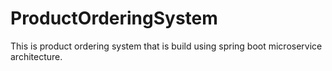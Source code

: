 # ProductOrderingSystem
This is product ordering system that is build using spring boot microservice architecture.
